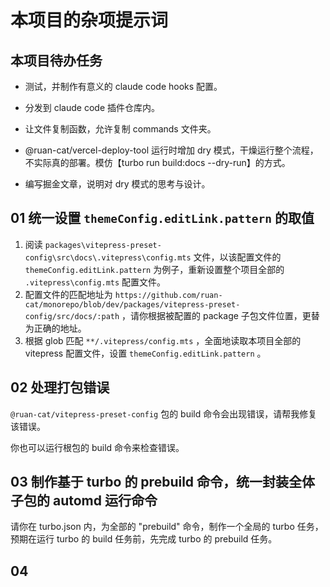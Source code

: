 # 本项目的杂项提示词

## 本项目待办任务

- 测试，并制作有意义的 claude code hooks 配置。
- 分发到 claude code 插件仓库内。

- 让文件复制函数，允许复制 commands 文件夹。

- @ruan-cat/vercel-deploy-tool 运行时增加 dry 模式，干燥运行整个流程，不实际真的部署。模仿【turbo run build:docs --dry-run】的方式。
- 编写掘金文章，说明对 dry 模式的思考与设计。

## 01 统一设置 `themeConfig.editLink.pattern` 的取值

1. 阅读 `packages\vitepress-preset-config\src\docs\.vitepress\config.mts` 文件，以该配置文件的 `themeConfig.editLink.pattern` 为例子，重新设置整个项目全部的 `.vitepress\config.mts` 配置文件。
2. 配置文件的匹配地址为 `https://github.com/ruan-cat/monorepo/blob/dev/packages/vitepress-preset-config/src/docs/:path` ，请你根据被配置的 package 子包文件位置，更替为正确的地址。
3. 根据 glob 匹配 `**/.vitepress/config.mts` ，全面地读取本项目全部的 vitepress 配置文件，设置 `themeConfig.editLink.pattern` 。

## 02 处理打包错误

`@ruan-cat/vitepress-preset-config` 包的 build 命令会出现错误，请帮我修复该错误。

你也可以运行根包的 build 命令来检查错误。

## 03 制作基于 turbo 的 prebuild 命令，统一封装全体子包的 automd 运行命令

请你在 turbo.json 内，为全部的 "prebuild" 命令，制作一个全局的 turbo 任务，预期在运行 turbo 的 build 任务前，先完成 turbo 的 prebuild 任务。

## 04

